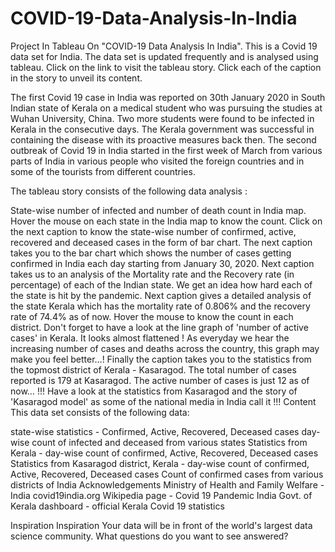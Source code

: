 # COVID-19-Data-Analysis-In-India
Project In Tableau On "COVID-19 Data Analysis In India".
This is a Covid 19 data set for India. The data set is updated frequently and is analysed using tableau. Click on the link to visit the tableau story. Click each of the caption in the story to unveil its content.

The first Covid 19 case in India was reported on 30th January 2020 in South Indian state of Kerala on a medical student who was pursuing the studies at Wuhan University, China. Two more students were found to be infected in Kerala in the consecutive days. The Kerala government was successful in containing the disease with its proactive measures back then. The second outbreak of Covid 19 in India started in the first week of March from various parts of India in various people who visited the foreign countries and in some of the tourists from different countries.

The tableau story consists of the following data analysis :

State-wise number of infected and number of death count in India map. Hover the mouse on each state in the India map to know the count.
Click on the next caption to know the state-wise number of confirmed, active, recovered and deceased cases in the form of bar chart.
The next caption takes you to the bar chart which shows the number of cases getting confirmed in India each day starting from January 30, 2020.
Next caption takes us to an analysis of the Mortality rate and the Recovery rate (in percentage) of each of the Indian state. We get an idea how hard each of the state is hit by the pandemic.
Next caption gives a detailed analysis of the state Kerala which has the mortality rate of 0.806% and the recovery rate of 74.4% as of now. Hover the mouse to know the count in each district. Don't forget to have a look at the line graph of 'number of active cases' in Kerala. It looks almost flattened ! As everyday we hear the increasing number of cases and deaths across the country, this graph may make you feel better…!
Finally the caption takes you to the statistics from the topmost district of Kerala - Kasaragod.
The total number of cases reported is 179 at Kasaragod. The active number of cases is just 12 as of now… !!!
Have a look at the statistics from Kasaragod and the story of 'Kasaragod model' as some of the national media in India call it !!!
Content
This data set consists of the following data:

state-wise statistics - Confirmed, Active, Recovered, Deceased cases
day-wise count of infected and deceased from various states
Statistics from Kerala - day-wise count of confirmed, Active, Recovered, Deceased cases
Statistics from Kasaragod district, Kerala - day-wise count of confirmed, Active, Recovered, Deceased cases
Count of confirmed cases from various districts of India
Acknowledgements
Ministry of Health and Family Welfare - India
covid19india.org
Wikipedia page - Covid 19 Pandemic India
Govt. of Kerala dashboard - official Kerala Covid 19 statistics

Inspiration
Inspiration
Your data will be in front of the world's largest data science community. What questions do you want to see answered?
